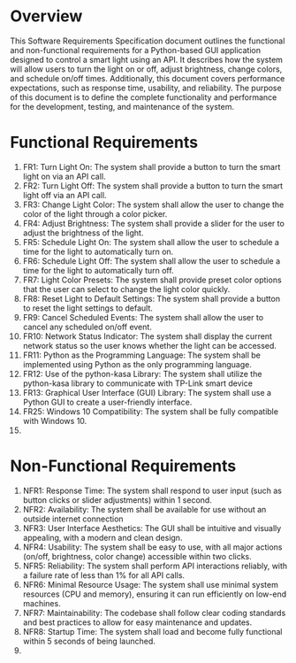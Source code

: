 # Overview
This Software Requirements Specification document outlines the functional and non-functional requirements for a Python-based GUI application designed to control a smart light using an API. It describes how the system will allow users to turn the light on or off, adjust brightness, change colors, and schedule on/off times. Additionally, this document covers performance expectations, such as response time, usability, and reliability. The purpose of this document is to define the complete functionality and performance for the development, testing, and maintenance of the system.
# Functional Requirements
1. FR1: Turn Light On: The system shall provide a button to turn the smart light on via an API call.
2. FR2: Turn Light Off: The system shall provide a button to turn the smart light off via an API call.
3. FR3: Change Light Color: The system shall allow the user to change the color of the light through a color picker.
4. FR4: Adjust Brightness: The system shall provide a slider for the user to adjust the brightness of the light.
5. FR5: Schedule Light On: The system shall allow the user to schedule a time for the light to automatically turn on.
6. FR6: Schedule Light Off: The system shall allow the user to schedule a time for the light to automatically turn off.
7. FR7: Light Color Presets: The system shall provide preset color options that the user can select to change the light color quickly.
8. FR8: Reset Light to Default Settings: The system shall provide a button to reset the light settings to default.
9. FR9: Cancel Scheduled Events: The system shall allow the user to cancel any scheduled on/off event.
10. FR10: Network Status Indicator: The system shall display the current network status so the user knows whether the light can be accessed.
11. FR11: Python as the Programming Language: The system shall be implemented using Python as the only programming language.
12. FR12: Use of the python-kasa Library: The system shall utilize the python-kasa library to communicate with TP-Link smart device
13. FR13: Graphical User Interface (GUI) Library: The system shall use a Python GUI to create a user-friendly interface.
14. FR25: Windows 10 Compatibility: The system shall be fully compatible with Windows 10.
15. 

# Non-Functional Requirements
1. NFR1: Response Time: The system shall respond to user input (such as button clicks or slider adjustments) within 1 second.
2. NFR2: Availability: The system shall be available for use without an outside internet connection
3. NFR3: User Interface Aesthetics: The GUI shall be intuitive and visually appealing, with a modern and clean design.
4. NFR4: Usability: The system shall be easy to use, with all major actions (on/off, brightness, color change) accessible within two clicks.
5. NFR5: Reliability: The system shall perform API interactions reliably, with a failure rate of less than 1% for all API calls.
6. NFR6: Minimal Resource Usage: The system shall use minimal system resources (CPU and memory), ensuring it can run efficiently on low-end machines.
7. NFR7: Maintainability: The codebase shall follow clear coding standards and best practices to allow for easy maintenance and updates.
8. NFR8: Startup Time: The system shall load and become fully functional within 5 seconds of being launched.
9. 
